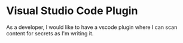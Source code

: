 # Visual Studio Code Plugin

As a developer, I would like to have a vscode plugin where I can scan content for secrets as I'm writing it.
